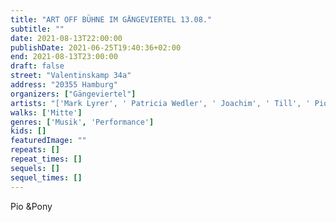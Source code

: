 ```yaml
---
title: "ART OFF BÜHNE IM GÄNGEVIERTEL 13.08."
subtitle: ""
date: 2021-08-13T22:00:00
publishDate: 2021-06-25T19:40:36+02:00
end: 2021-08-13T23:00:00
draft: false
street: "Valentinskamp 34a"
address: "20355 Hamburg"
organizers: ["Gängeviertel"]
artists: "['Mark Lyrer', ' Patricia Wedler', ' Joachim', ' Till', ' Pio Mazur Jessica', ' Christine Ebeling']"
walks: ['Mitte']
genres: ['Musik', 'Performance']
kids: []
featuredImage: ""
repeats: []
repeat_times: []
sequels: []
sequel_times: []
---
```


Pio &Pony